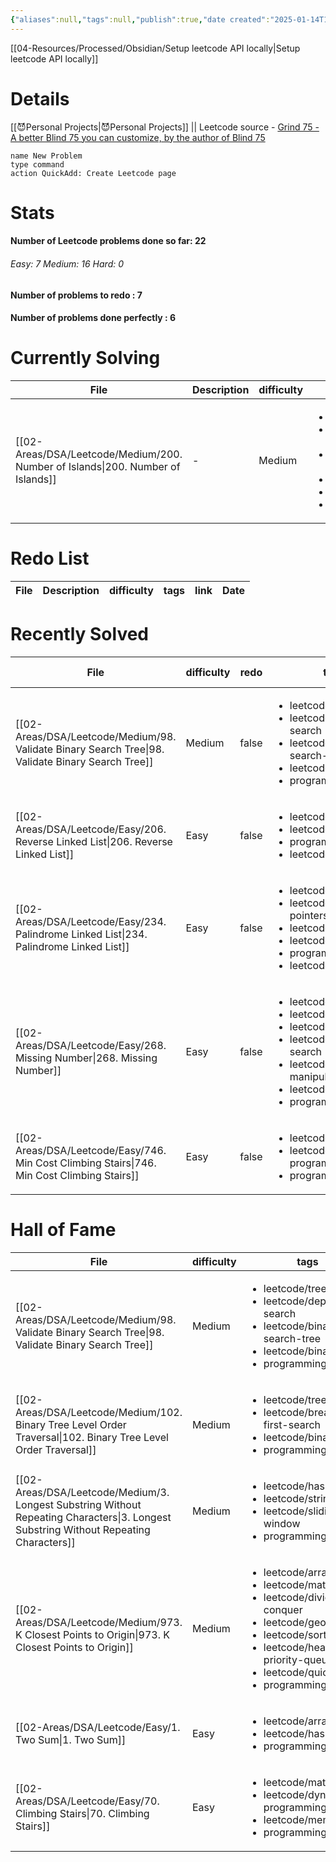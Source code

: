 ```yaml
---
{"aliases":null,"tags":null,"publish":true,"date created":"2025-01-14T15:25","date modified":"2025-01-14T17:34","PassFrontmatter":true,"created":"2025-01-14T15:25:42.576+05:30","updated":"2025-01-14T17:34:36.992+05:30"}
---
```



[[04-Resources/Processed/Obsidian/Setup leetcode API locally\|Setup leetcode API locally]]

# Details

[[😈Personal Projects\|😈Personal Projects]] || Leetcode source - [Grind 75 - A better Blind 75 you can customize, by the author of Blind 75](https://www.techinterviewhandbook.org/grind75/?hours=5&weeks=26)

```button
name New Problem
type command
action QuickAdd: Create Leetcode page
```
# Stats
<p><span><h4 data-heading="Number of Leetcode problems done so far: 22" dir="auto">Number of Leetcode problems done so far: 22</h4></span></p><p><span><h6 data-heading="Easy: 7   Medium: 16   Hard: 0" dir="auto">Easy: 7   Medium: 16   Hard: 0</h6></span></p><p><span><h4 data-heading="Number of problems to redo : 7" dir="auto">Number of problems to redo : 7</h4></span></p><p><span><h4 data-heading="Number of problems done perfectly : 6" dir="auto">Number of problems done perfectly : 6</h4></span></p>

# Currently Solving
| File                                                                               | Description | difficulty | tags                                                                                                                                                                                        | link                                            | Date                       |
| ---------------------------------------------------------------------------------- | ----------- | ---------- | ------------------------------------------------------------------------------------------------------------------------------------------------------------------------------------------- | ----------------------------------------------- | -------------------------- |
| [[02-Areas/DSA/Leetcode/Medium/200. Number of Islands\|200. Number of Islands]] | \-          | Medium     | <ul><li>leetcode/array</li><li>leetcode/depth-first-search</li><li>leetcode/breadth-first-search</li><li>leetcode/union-find</li><li>leetcode/matrix</li><li>programming/practice</li></ul> | https://leetcode.com/problems/number-of-islands | 9:17 AM - January 15, 2025 |


# Redo List
| File | Description | difficulty | tags | link | Date |
| ---- | ----------- | ---------- | ---- | ---- | ---- |


# Recently Solved
| File                                                                                                 | difficulty | redo  | tags                                                                                                                                                                                                      | Completed on                |
| ---------------------------------------------------------------------------------------------------- | ---------- | ----- | --------------------------------------------------------------------------------------------------------------------------------------------------------------------------------------------------------- | --------------------------- |
| [[02-Areas/DSA/Leetcode/Medium/98. Validate Binary Search Tree\|98. Validate Binary Search Tree]] | Medium     | false | <ul><li>leetcode/tree</li><li>leetcode/depth-first-search</li><li>leetcode/binary-search-tree</li><li>leetcode/binary-tree</li><li>programming/practice</li></ul>                                         | 12:44 PM - January 15, 2025 |
| [[02-Areas/DSA/Leetcode/Easy/206. Reverse Linked List\|206. Reverse Linked List]]                 | Easy       | false | <ul><li>leetcode/linked-list</li><li>leetcode/recursion</li><li>programming/practice</li><li>leetcode/problem</li></ul>                                                                                   | 5:30 PM - January 14, 2025  |
| [[02-Areas/DSA/Leetcode/Easy/234. Palindrome Linked List\|234. Palindrome Linked List]]           | Easy       | false | <ul><li>leetcode/linked-list</li><li>leetcode/two-pointers</li><li>leetcode/stack</li><li>leetcode/recursion</li><li>programming/practice</li><li>leetcode/problem</li></ul>                              | 5:30 PM - January 14, 2025  |
| [[02-Areas/DSA/Leetcode/Easy/268. Missing Number\|268. Missing Number]]                           | Easy       | false | <ul><li>leetcode/array</li><li>leetcode/hash-table</li><li>leetcode/math</li><li>leetcode/binary-search</li><li>leetcode/bit-manipulation</li><li>leetcode/sorting</li><li>programming/practice</li></ul> | 5:30 PM - January 14, 2025  |
| [[02-Areas/DSA/Leetcode/Easy/746. Min Cost Climbing Stairs\|746. Min Cost Climbing Stairs]]       | Easy       | false | <ul><li>leetcode/array</li><li>leetcode/dynamic-programming</li><li>programming/practice</li></ul>                                                                                                        | 5:30 PM - January 14, 2025  |


# Hall of Fame
| File                                                                                                                                     | difficulty | tags                                                                                                                                                                                                                                         | link                                                                         |
| ---------------------------------------------------------------------------------------------------------------------------------------- | ---------- | -------------------------------------------------------------------------------------------------------------------------------------------------------------------------------------------------------------------------------------------- | ---------------------------------------------------------------------------- |
| [[02-Areas/DSA/Leetcode/Medium/98. Validate Binary Search Tree\|98. Validate Binary Search Tree]]                                     | Medium     | <ul><li>leetcode/tree</li><li>leetcode/depth-first-search</li><li>leetcode/binary-search-tree</li><li>leetcode/binary-tree</li><li>programming/practice</li></ul>                                                                            | https://leetcode.com/problems/validate-binary-search-tree                    |
| [[02-Areas/DSA/Leetcode/Medium/102. Binary Tree Level Order Traversal\|102. Binary Tree Level Order Traversal]]                       | Medium     | <ul><li>leetcode/tree</li><li>leetcode/breadth-first-search</li><li>leetcode/binary-tree</li><li>programming/practice</li></ul>                                                                                                              | https://leetcode.com/problems/binary-tree-level-order-traversal              |
| [[02-Areas/DSA/Leetcode/Medium/3. Longest Substring Without Repeating Characters\|3. Longest Substring Without Repeating Characters]] | Medium     | <ul><li>leetcode/hash-table</li><li>leetcode/string</li><li>leetcode/sliding-window</li><li>programming/practice</li></ul>                                                                                                                   | https://leetcode.com/problems/longest-substring-without-repeating-characters |
| [[02-Areas/DSA/Leetcode/Medium/973. K Closest Points to Origin\|973. K Closest Points to Origin]]                                     | Medium     | <ul><li>leetcode/array</li><li>leetcode/math</li><li>leetcode/divide-and-conquer</li><li>leetcode/geometry</li><li>leetcode/sorting</li><li>leetcode/heap-priority-queue</li><li>leetcode/quickselect</li><li>programming/practice</li></ul> | https://leetcode.com/problems/k-closest-points-to-origin                     |
| [[02-Areas/DSA/Leetcode/Easy/1. Two Sum\|1. Two Sum]]                                                                                 | Easy       | <ul><li>leetcode/array</li><li>leetcode/hash-table</li><li>programming/practice</li></ul>                                                                                                                                                    | https://leetcode.com/problems/two-sum                                        |
| [[02-Areas/DSA/Leetcode/Easy/70. Climbing Stairs\|70. Climbing Stairs]]                                                               | Easy       | <ul><li>leetcode/math</li><li>leetcode/dynamic-programming</li><li>leetcode/memoization</li><li>programming/practice</li></ul>                                                                                                               | https://leetcode.com/problems/climbing-stairs                                |

